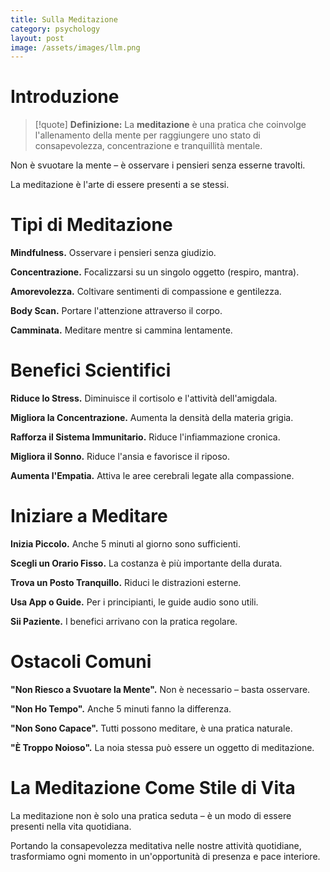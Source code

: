 ```yaml
---
title: Sulla Meditazione
category: psychology
layout: post
image: /assets/images/llm.png
---
```


# Introduzione

> [!quote] **Definizione:** 
> La **meditazione** è una pratica che coinvolge l'allenamento della mente per raggiungere uno stato di consapevolezza, concentrazione e tranquillità mentale.

Non è svuotare la mente – è osservare i pensieri senza esserne travolti.

La meditazione è l'arte di essere presenti a se stessi.

# Tipi di Meditazione

**Mindfulness.** Osservare i pensieri senza giudizio.

**Concentrazione.** Focalizzarsi su un singolo oggetto (respiro, mantra).

**Amorevolezza.** Coltivare sentimenti di compassione e gentilezza.

**Body Scan.** Portare l'attenzione attraverso il corpo.

**Camminata.** Meditare mentre si cammina lentamente.

# Benefici Scientifici

**Riduce lo Stress.** Diminuisce il cortisolo e l'attività dell'amigdala.

**Migliora la Concentrazione.** Aumenta la densità della materia grigia.

**Rafforza il Sistema Immunitario.** Riduce l'infiammazione cronica.

**Migliora il Sonno.** Riduce l'ansia e favorisce il riposo.

**Aumenta l'Empatia.** Attiva le aree cerebrali legate alla compassione.

# Iniziare a Meditare

**Inizia Piccolo.** Anche 5 minuti al giorno sono sufficienti.

**Scegli un Orario Fisso.** La costanza è più importante della durata.

**Trova un Posto Tranquillo.** Riduci le distrazioni esterne.

**Usa App o Guide.** Per i principianti, le guide audio sono utili.

**Sii Paziente.** I benefici arrivano con la pratica regolare.

# Ostacoli Comuni

**"Non Riesco a Svuotare la Mente".** Non è necessario – basta osservare.

**"Non Ho Tempo".** Anche 5 minuti fanno la differenza.

**"Non Sono Capace".** Tutti possono meditare, è una pratica naturale.

**"È Troppo Noioso".** La noia stessa può essere un oggetto di meditazione.

# La Meditazione Come Stile di Vita

La meditazione non è solo una pratica seduta – è un modo di essere presenti nella vita quotidiana.

Portando la consapevolezza meditativa nelle nostre attività quotidiane, trasformiamo ogni momento in un'opportunità di presenza e pace interiore.
